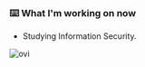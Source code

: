 ### ⌨️ What I'm working on now
  - Studying Information Security.

<img src="https://github-readme-stats.vercel.app/api/top-langs?username=Raeki&show_icons=true&locale=en&langs_count=10&layout=compact&theme=dark" alt="ovi" /> 

<!---
[![Raeki's LeetCode stats](https://leetcode-stats-six.vercel.app/api?username=Raeki)](https://github.com/Raeki/Raeki/README)
-->

